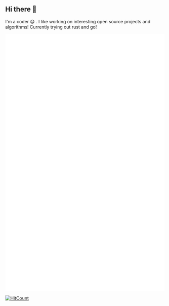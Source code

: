 ## Hi there 👋

I'm a coder 😋 . I like working on interesting open source projects and algorithms! Currently trying out rust and go!

<img align="middle" width="600" alt="🍋" src="https://github.com/sssss465/sssss465/blob/master/metrics.svg">

<!-- ![sssss465's github stats](https://github-readme-stats.vercel.app/api?username=sssss465&show_icons=true&title_color=fff&icon_color=79ff97&theme=dracula)

[![Top Langs](https://github-readme-stats.vercel.app/api/top-langs/?username=sssss465&layout=compact&theme=dracula)](https://github.com/anuraghazra/github-readme-stats) -->

[![HitCount](http://hits.dwyl.com/sssss465.svg)](http://hits.dwyl.com/sssss465)
<!--
**sssss465/sssss465** is a ✨ _special_ ✨ repository because its `README.md` (this file) appears on your GitHub profile.

Here are some ideas to get you started:

- 🔭 I’m currently working on ...
- 🌱 I’m currently learning ...
- 👯 I’m looking to collaborate on ...
- 🤔 I’m looking for help with ...
- 💬 Ask me about ...
- 📫 How to reach me: ...
- 😄 Pronouns: ...
- ⚡ Fun fact: ...
-->
